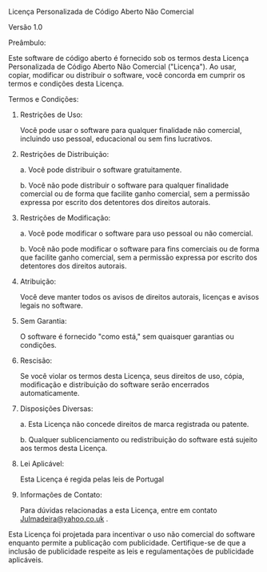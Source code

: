 Licença Personalizada de Código Aberto Não Comercial

Versão 1.0

Preâmbulo:

Este software de código aberto é fornecido sob os termos desta Licença Personalizada de Código Aberto Não Comercial ("Licença"). Ao usar, copiar, modificar ou distribuir o software, você concorda em cumprir os termos e condições desta Licença.

Termos e Condições:

1. Restrições de Uso:

   Você pode usar o software para qualquer finalidade não comercial, incluindo uso pessoal, educacional ou sem fins lucrativos.

2. Restrições de Distribuição:

   a. Você pode distribuir o software gratuitamente.
   
   b. Você não pode distribuir o software para qualquer finalidade comercial ou de forma que facilite ganho comercial, sem a permissão expressa por escrito dos detentores dos direitos autorais.

3. Restrições de Modificação:

   a. Você pode modificar o software para uso pessoal ou não comercial.
   
   b. Você não pode modificar o software para fins comerciais ou de forma que facilite ganho comercial, sem a permissão expressa por escrito dos detentores dos direitos autorais.

4. Atribuição:

   Você deve manter todos os avisos de direitos autorais, licenças e avisos legais no software.

5. Sem Garantia:

   O software é fornecido "como está," sem quaisquer garantias ou condições.

6. Rescisão:

   Se você violar os termos desta Licença, seus direitos de uso, cópia, modificação e distribuição do software serão encerrados automaticamente.

7. Disposições Diversas:

   a. Esta Licença não concede direitos de marca registrada ou patente.
   
   b. Qualquer sublicenciamento ou redistribuição do software está sujeito aos termos desta Licença.

8. Lei Aplicável:

   Esta Licença é regida pelas leis de Portugal

9. Informações de Contato:

   Para dúvidas relacionadas a esta Licença, entre em contato Julmadeira@yahoo.co.uk .

Esta Licença foi projetada para incentivar o uso não comercial do software enquanto permite a publicação com publicidade. Certifique-se de que a inclusão de publicidade respeite as leis e regulamentações de publicidade aplicáveis.
